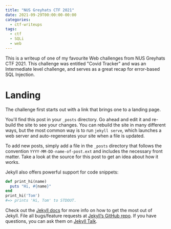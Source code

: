 ```yaml
---
title: "NUS Greyhats CTF 2021"
date: 2021-09-29T00:00:00-00:00
categories:
  - ctf-writeups
tags:
  - ctf
  - SQLi
  - web
---
```


This is a writeup of one of my favourite Web challenges from NUS Greyhats CTF 2021. This challenge was entitled "Covid Tracker" and was an Intermediate level challenge, and serves as a great recap for error-based SQL Injection.

# Landing 

The challenge first starts out with a link that brings one to a landing page. 

You'll find this post in your `_posts` directory. Go ahead and edit it and re-build the site to see your changes. You can rebuild the site in many different ways, but the most common way is to run `jekyll serve`, which launches a web server and auto-regenerates your site when a file is updated.

To add new posts, simply add a file in the `_posts` directory that follows the convention `YYYY-MM-DD-name-of-post.ext` and includes the necessary front matter. Take a look at the source for this post to get an idea about how it works.

Jekyll also offers powerful support for code snippets:

```ruby
def print_hi(name)
  puts "Hi, #{name}"
end
print_hi('Tom')
#=> prints 'Hi, Tom' to STDOUT.
```

Check out the [Jekyll docs][jekyll-docs] for more info on how to get the most out of Jekyll. File all bugs/feature requests at [Jekyll’s GitHub repo][jekyll-gh]. If you have questions, you can ask them on [Jekyll Talk][jekyll-talk].

[jekyll-docs]: https://jekyllrb.com/docs/home
[jekyll-gh]:   https://github.com/jekyll/jekyll
[jekyll-talk]: https://talk.jekyllrb.com/
